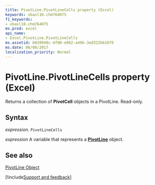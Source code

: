 ```yaml
---
title: PivotLine.PivotLineCells property (Excel)
keywords: vbaxl10.chm764075
f1_keywords:
- vbaxl10.chm764075
ms.prod: excel
api_name:
- Excel.PivotLine.PivotLineCells
ms.assetid: b020940c-4f00-e962-a49b-3ed322bb16f6
ms.date: 06/08/2017
localization_priority: Normal
---
```



# PivotLine.PivotLineCells property (Excel)

Returns a collection of  **PivotCell** objects in a PivotLine. Read-only.


## Syntax

_expression_. `PivotLineCells`

_expression_ A variable that represents a **[PivotLine](Excel.PivotLine.md)** object.


## See also


[PivotLine Object](Excel.PivotLine.md)

[!include[Support and feedback](~/includes/feedback-boilerplate.md)]